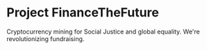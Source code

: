 # Project FinanceTheFuture

Cryptocurrency mining for Social Justice and global equality. We're revolutionizing fundraising. 
